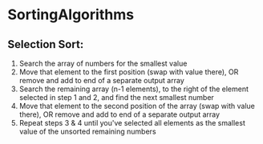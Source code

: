 # SortingAlgorithms

## Selection Sort:
1) Search the array of numbers for the smallest value
2) Move that element to the first position (swap with value there), OR remove and add to end of a separate output array
3) Search the remaining array (n-1 elements), to the right of the element selected in step 1 and 2, and find the next smallest number
4) Move that element to the second position of the array (swap with value there), OR remove and add to end of a separate output array
5) Repeat steps 3 & 4 until you've selected all elements as the smallest value of the unsorted remaining numbers
